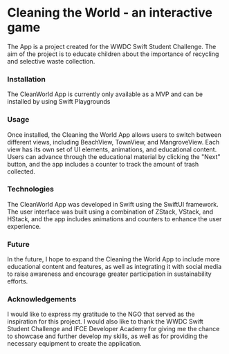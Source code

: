<h1>Cleaning the World - an interactive game</h1>
The App is a project created for the WWDC Swift Student Challenge. The aim of the project is to educate children about the importance of recycling and selective waste collection.

<h3>Installation</h3>
The CleanWorld App is currently only available as a MVP and can be installed by using <h>Swift Playgrounds</h>

<h3>Usage</h3>
Once installed, the Cleaning the World App allows users to switch between different views, including BeachView, TownView, and MangroveView. Each view has its own set of UI elements, animations, and educational content. Users can advance through the educational material by clicking the "Next" button, and the app includes a counter to track the amount of trash collected.

<h3>Technologies</h3>
The CleanWorld App was developed in Swift using the SwiftUI framework. The user interface was built using a combination of ZStack, VStack, and HStack, and the app includes animations and counters to enhance the user experience.

<h3>Future</h3>
In the future, I hope to expand the Cleaning the World App to include more educational content and features, as well as integrating it with social media to raise awareness and encourage greater participation in sustainability efforts.

<h3>Acknowledgements</h3>
I would like to express my gratitude to the NGO that served as the inspiration for this project. I would also like to thank the WWDC Swift Student Challenge and IFCE Developer Academy for giving me the chance to showcase and further develop my skills, as well as for providing the necessary equipment to create the application.
